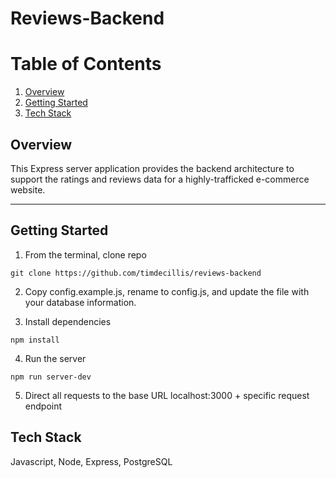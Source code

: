 # Reviews-Backend

# Table of Contents

1. [Overview](#overview)
2. [Getting Started](#getting-started)
3. [Tech Stack](#tech-stack)

## Overview
This Express server application provides the backend architecture to support the ratings and reviews data for a highly-trafficked e-commerce website. 
 
---

## Getting Started

1. From the terminal, clone repo
```
git clone https://github.com/timdecillis/reviews-backend
```
2. Copy config.example.js, rename to config.js, and update the file with your database information.

3. Install dependencies
```
npm install
```
4. Run the server
```
npm run server-dev
```
5. Direct all requests to the base URL localhost:3000 + specific request endpoint

## Tech Stack

Javascript, Node, Express, PostgreSQL
